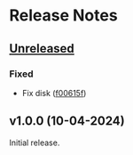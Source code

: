 # Release Notes

## [Unreleased](https://github.com/Thavarshan/filterable/compare/v1.0.0...1.x)

### Fixed

- Fix disk ([f00615f](https://github.com/Thavarshan/filterable/commit/f00615f26d59e7adf16c889207c054ab079f462a))

## v1.0.0 (10-04-2024)

Initial release.
